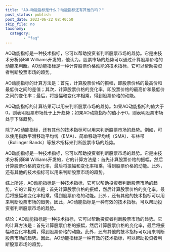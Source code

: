 ```yaml
---
title: "AO-动能指标是什么？动能指标还有其他的吗？"
post_status: publish
post_date: 2023-06-22 08:40:50
skip_file: no
taxonomy:
  category:
        - "faq"
---
```


AO动能指标是一种技术指标，它可以帮助投资者判断股票市场的趋势。它是由技术分析师Bill Williams开发的，他认为，股票市场的趋势可以通过计算股票价格的动能来判断。AO动能指标是一种计算股票价格动能的技术指标，它可以帮助投资者判断股票市场的趋势。

AO动能指标的计算方法是：首先，计算股票价格的振幅，即股票价格的最高价和最低价之间的差值；其次，计算股票价格的变化率，即股票价格的最高价和最低价之间的变化率；最后，将振幅和变化率相乘，得到股票价格的动能。

AO动能指标的计算结果可以用来判断股票市场的趋势。如果AO动能指标的值大于0，则表明股票市场处于上升趋势；如果AO动能指标的值小于0，则表明股票市场处于下降趋势。

除了AO动能指标，还有其他的技术指标可以用来判断股票市场的趋势。例如，可以使用指数平滑移动平均线（EMA）、简单移动平均线（SMA）、布林带（Bollinger Bands）等技术指标来判断股票市场的趋势。

AO动能指标是一种技术指标，它可以帮助投资者判断股票市场的趋势。它是由技术分析师Bill Williams开发的，它的计算方法是：首先计算股票价格的振幅，然后计算股票价格的变化率，最后将振幅和变化率相乘，得到股票价格的动能。此外，还有其他的技术指标可以用来判断股票市场的趋势。

综上所述，AO动能指标是一种技术指标，它可以帮助投资者判断股票市场的趋势。它的计算方法是：首先计算股票价格的振幅，然后计算股票价格的变化率，最后将振幅和变化率相乘，得到股票价格的动能。此外，还有其他的技术指标可以用来判断股票市场的趋势。因此，AO动能指标是一种有效的技术指标，可以帮助投资者判断股票市场的趋势。

结论：AO动能指标是一种技术指标，它可以帮助投资者判断股票市场的趋势。它的计算方法是：首先计算股票价格的振幅，然后计算股票价格的变化率，最后将振幅和变化率相乘，得到股票价格的动能。此外，还有其他的技术指标可以用来判断股票市场的趋势。因此，AO动能指标是一种有效的技术指标，可以帮助投资者判断股票市场的趋势。
